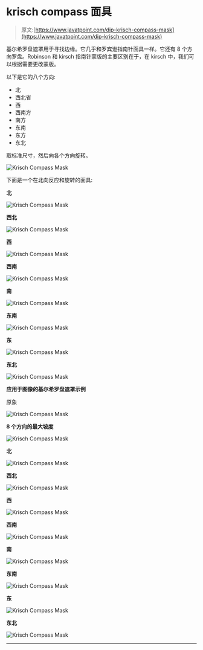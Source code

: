 # krisch compass 面具

> 原文:[https://www.javatpoint.com/dip-krisch-compass-mask](https://www.javatpoint.com/dip-krisch-compass-mask)

基尔希罗盘遮罩用于寻找边缘。它几乎和罗宾逊指南针面具一样。它还有 8 个方向罗盘。Robinson 和 kirsch 指南针蒙版的主要区别在于，在 kirsch 中，我们可以根据需要更改蒙版。

以下是它的八个方向:

*   北
*   西北省
*   西
*   西南方
*   南方
*   东南
*   东方
*   东北

取标准尺寸，然后向各个方向旋转。

![Krisch Compass Mask](../Images/c2afbd727b0487d209736ee9a62252e2.png)

下面是一个在北向反应和旋转的面具:

**北**

![Krisch Compass Mask](../Images/b0e390fe893f4dac5dc47494fd686edc.png)

**西北**

![Krisch Compass Mask](../Images/072ea2fc5b8346ce23c48c2ff49b90a4.png)

**西**

![Krisch Compass Mask](../Images/d4fa72430008bded26db69441d02045b.png)

**西南**

![Krisch Compass Mask](../Images/5307d18f4a9cc8cedc4f58c5e537bec9.png)

**南**

![Krisch Compass Mask](../Images/50e3547757b35c039e004b338832ead4.png)

**东南**

![Krisch Compass Mask](../Images/38de0c174e6dc8dc58e52920d6d16ba6.png)

**东**

![Krisch Compass Mask](../Images/b23940229c5e79c7a21fc8d88349bbb8.png)

**东北**

![Krisch Compass Mask](../Images/5400e3aa5e156089d17a14885bcb500b.png)

**应用于图像的基尔希罗盘遮罩示例**

原象

![Krisch Compass Mask](../Images/63ff783b80026bfda6d461f309e9dd8b.png)

**8 个方向的最大坡度**

![Krisch Compass Mask](../Images/474a973536a92d094fee9657eb5acff7.png)

**北**

![Krisch Compass Mask](../Images/fa2fb7f8fa2d1cf90ca08c7ba4e6f27f.png)

**西北**

![Krisch Compass Mask](../Images/481591a31f2763b581961d4c8ab49f7d.png)

**西**

![Krisch Compass Mask](../Images/80c1a86183fba9c574cb6750380db4ee.png)

**西南**

![Krisch Compass Mask](../Images/7261bc7b3dd4d34350fbdaafdec2b02f.png)

**南**

![Krisch Compass Mask](../Images/4a5503615c769d9e11769d3e33674014.png)

**东南**

![Krisch Compass Mask](../Images/4d937686cdf6b1b97559f2f665b500b4.png)

**东**

![Krisch Compass Mask](../Images/0a15d9e807b31bd532b7836c351d5f6d.png)

**东北**

![Krisch Compass Mask](../Images/8ab6fa256cb3a7d9872b70a45a9ef34b.png)

* * *
